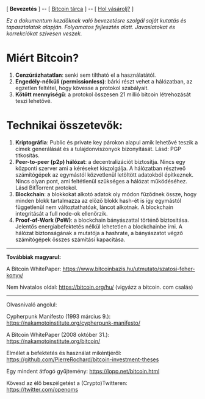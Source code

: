  [ **Bevezetés** ] -- [ [Bitcoin tárca](tarca.md) ] -- [ [Hol vásárolj?](vasarlas.md) ]

*Ez a dokumentum kezdőknek  való bevezetésre szolgál saját kutatás és tapasztalatok alapján. Folyamatos fejlesztés alatt. Javaslatokat és korrekciókat szívesen veszek.*



# Miért Bitcoin?

1. **Cenzúrázhatatlan**: senki sem tiltható el a használatától.
2. **Engedély-nélküli (permissionless)**: bárki részt vehet a hálózatban, az egzetlen feltétel, hogy kövesse a protokol szabályait.
3. **Kötött mennyiségű**: a protokol összesen 21 millió bitcoin létrehozását teszi lehetővé. 



# Technikai összetevők:
1. **Kriptográfia**: Public és private key párokon alapul amik lehetővé teszik a címek generálását és a tulajdonviszonyok bizonyítását. Lásd: PGP titkosítás.
2. **Peer-to-peer (p2p) hálózat**: a decentralizációt biztosítja. Nincs egy központi szerver ami a kéréseket kiszolgálja. A hálózatban résztveő számítógépek az egymástól közvetlenül letöltött adatokból építkeznek. Nincs olyan pont, ami feltétlenül szükséges a hálózat működéséhez. Lásd BitTorrent protokol.
3. **Blockchain**: a blokkokat alkotó adatok oly módon fűződnek össze, hogy minden blokk tartalmazza az előző blokk hash-ét is így egymástól függetlenül nem változtathatóak, láncot alkotnak. A blockchain integritását a full node-ok ellenőrzik.
4. **Proof-of-Work (PoW)**: a blockchain bányászattal történő biztositása. Jelentős energiabefektetés nélkül lehetetlen a blockchainbe írni. A hálózat biztonságának a mutatója a hashrate, a bányászatot végző számítógépek összes számítási kapacitása.
---


**Továbbiak magyarul:**

A Bitcoin WhitePaper: https://www.bitcoinbazis.hu/utmutato/szatosi-feher-konyv/

Nem hivatalos oldal:
https://bitcoin.org/hu/ (vigyázz a bitcoin. com csalás)

---
Olvasnivaló angolul: 

Cypherpunk Manifesto (1993 március 9.):
https://nakamotoinstitute.org/cypherpunk-manifesto/ 

A Bitcoin WhitePaper (2008 október 31.): 
https://nakamotoinstitute.org/bitcoin/ 

Elmélet a befektetés és használat mikéntjéről:
https://github.com/PierreRochard/bitcoin-investment-theses 

Egy mindent átfogó gyűjtemény: https://lopp.net/bitcoin.html

Kövesd az élő beszélgetést a (Crypto)Twitteren: https://twitter.com/openoms
